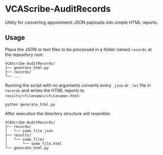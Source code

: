 # VCAScribe-AuditRecords

Utility for converting appointment JSON payloads into simple HTML reports.

## Usage

Place the JSON or text files to be processed in a folder named `records` at
the repository root:

```
VCAScribe-AuditRecords/
├── generate_html.py
├── records/
└── ...
```

Running the script with no arguments converts every `.json` or `.txt` file in
`records` and writes the HTML reports to `results/<filename>/<filename>.html`:

```
python generate_html.py
```

After execution the directory structure will resemble:

```
VCAScribe-AuditRecords/
├── records/
│   └── some_file.json
├── results/
│   └── some_file/
│       └── some_file.html
└── generate_html.py
```
